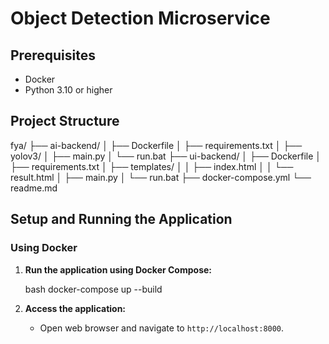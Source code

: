 
# Object Detection Microservice
## Prerequisites

- Docker
- Python 3.10 or higher

## Project Structure

fya/
├── ai-backend/
│   ├── Dockerfile
│   ├── requirements.txt
│   ├── yolov3/
│   ├── main.py
│   └── run.bat
├── ui-backend/
│   ├── Dockerfile
│   ├── requirements.txt
│   ├── templates/
│   │   ├── index.html
│   │   └── result.html
│   ├── main.py
│   └── run.bat
├── docker-compose.yml
└── readme.md

## Setup and Running the Application

### Using Docker

1.  **Run the application using Docker Compose:**

    bash
    docker-compose up --build
    

2.  **Access the application:**

    - Open web browser and navigate to `http://localhost:8000`.
